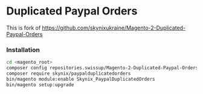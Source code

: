 # Duplicated Paypal Orders

This is fork of https://github.com/skynixukraine/Magento-2-Duplicated-Paypal-Orders

### Installation

```bash
cd <magento_root>
composer config repositories.swissup/Magento-2-Duplicated-Paypal-Orders vcs git@github.com:swissup/Magento-2-Duplicated-Paypal-Orders.git
composer require skynix/paypalduplicatedorders
bin/magento module:enable Skynix_PaypalDuplicatedOrders
bin/magento setup:upgrade
```
